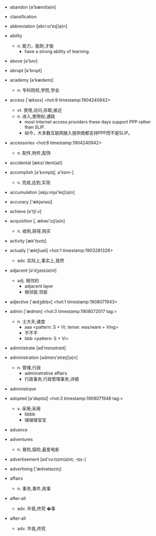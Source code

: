 - abandon  [ə'bænd(ə)n]
- classification
- abbreviation  [əbriːvɪ'eɪʃ(ə)n]
- ability
    + n. 能力，能耐,才能
        * have a strong ability of learning.
- above  [ə'bʌv]
- abrupt  [ə'brʌpt]
- academy  [ə'kædəmɪ]
    + n. 专科院校,学院,学会
- access ['æksɛs] <hot:9 timestamp:1904240942>
    + vt. 使用,访问,存取,接近
    + n. 进入,使用权,通路
        * most Internet access providers these days support PPP rather than SLIP.
        * 如今，大多数互联网接入提供商都支持PPP而不是SLIP。

- accessories <hot:8 timestamp:1904240942>
    + n. 配件,附件,配饰

- accidental  [æksɪ'dent(ə)l]
- accomplish  [ə'kʌmplɪʃ; ə'kɒm-]
    + v. 完成,达到,实现  
- accumulation  [əkjuːmjʊ'leɪʃ(ə)n]
- accuracy  ['ækjʊrəsɪ]
- achieve  [ə'tʃiːv]
- acquisition  [, ækwɪ'zɪʃ(ə)n]
    + n. 收购,获得,购买
- activity  [æk'tɪvɪtɪ]
- actually ['æktʃuəli] <hot:1 timestamp:1903281328>
    + adv. 实际上,事实上,竟然

- adjacent  [ə'dʒeɪs(ə)nt] 
    + adj. 相邻的
        * adjacent layer
        * 相邻层,邻层
- adjective ['ædʒɪktɪv] <hot:1 timestamp:1908071943>  

- admin ['ædmɪn] <hot:3 timestamp:1908072017 tag:>  
    + n. 士大夫;速度
        * aaa <pattern: S + Vi; tense: was/ware + Ving>  
        * 不不不  
        * bbb <pattern: S + Vi>  

- administrate  [əd'mɪnɪstreɪt] 
- administration  [ədmɪnɪ'streɪʃ(ə)n]
    + n. 管理,行政
        * administrative affairs
        * 行政事务,行政管理事务,详细
- administrave  
- adopted [ə'dɒptɪd] <hot:3 timestamp:1908071948 tag:>  
    + v. 采用;采用
        * bbbb   
        * 啵啵啵宝宝  

- advance   
- adventures
    + n. 冒险,探险,最爱电影
- advertisement  [əd'vɜːtɪzm(ə)nt; -tɪs-]
- advertising  ['ædvətaɪzɪŋ]
- affairs
    + n. 事务,事件,政事
- after-all
    + adv. 毕竟,终究
�事
- after-all
    + adv. 毕竟,终究
